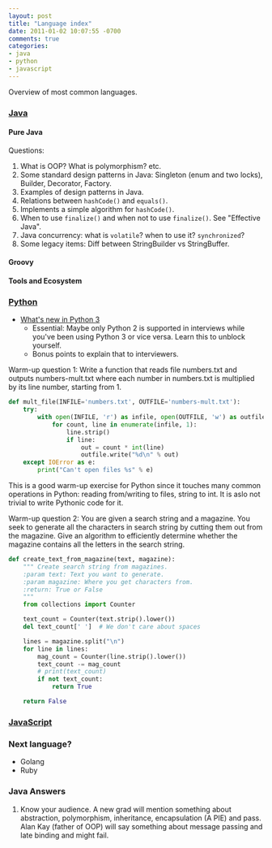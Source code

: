 ```yaml
---
layout: post
title: "Language index"
date: 2011-01-02 10:07:55 -0700
comments: true
categories: 
- java
- python
- javascript
---
```


Overview of most common languages.

### [Java](https://tdongsi.github.io/java/)

#### Pure Java

Questions:

1. What is OOP? What is polymorphism? etc.
2. Some standard design patterns in Java: Singleton (enum and two locks), Builder, Decorator, Factory.
3. Examples of design patterns in Java.
4. Relations between `hashCode()` and `equals()`.
5. Implements a simple algorithm for `hashCode()`.
6. When to use `finalize()` and when not to use `finalize()`. See "Effective Java".
7. Java concurrency: what is `volatile`? when to use it? `synchronized`?
8. Some legacy items: Diff between StringBuilder vs StringBuffer. 

#### Groovy

#### Tools and Ecosystem

### [Python](https://tdongsi.github.io/python/)

* [What's new in Python 3](https://docs.python.org/3/whatsnew/3.0.html)
  * Essential: Maybe only Python 2 is supported in interviews while you've been using Python 3 or vice versa. Learn this to unblock yourself.
  * Bonus points to explain that to interviewers.

Warm-up question 1: Write a function that reads file numbers.txt and outputs numbers-mult.txt where each number in numbers.txt is multiplied by its line number, starting from 1.

``` python Warm up exercise
def mult_file(INFILE='numbers.txt', OUTFILE='numbers-mult.txt'):
    try:
        with open(INFILE, 'r') as infile, open(OUTFILE, 'w') as outfile:
            for count, line in enumerate(infile, 1):
                line.strip()
                if line:
                    out = count * int(line)
                    outfile.write("%d\n" % out)
    except IOError as e:
        print("Can't open files %s" % e)
```

This is a good warm-up exercise for Python since it touches many common operations in Python: reading from/writing to files, string to int. 
It is aslo not trivial to write Pythonic code for it.

Warm-up question 2: You are given a search string and a magazine. 
You seek to generate all the characters in search string by cutting them out from the magazine. 
Give an algorithm to efficiently determine whether the magazine contains all the letters in the search string.

``` python Text from magazine
def create_text_from_magazine(text, magazine):
    """ Create search string from magazines.
    :param text: Text you want to generate.
    :param magazine: Where you get characters from.
    :return: True or False
    """
    from collections import Counter

    text_count = Counter(text.strip().lower())
    del text_count[' ']  # We don't care about spaces

    lines = magazine.split("\n")
    for line in lines:
        mag_count = Counter(line.strip().lower())
        text_count -= mag_count
        # print(text_count)
        if not text_count:
            return True

    return False
```

### [JavaScript](https://tdongsi.github.io/javascript/)

### Next language?

* Golang
* Ruby

<!--more-->

### Java Answers

1. Know your audience. 
   A new grad will mention something about abstraction, polymorphism, inheritance, encapsulation (A PIE) and pass. 
   Alan Kay (father of OOP) will say something about message passing and late binding and might fail. 